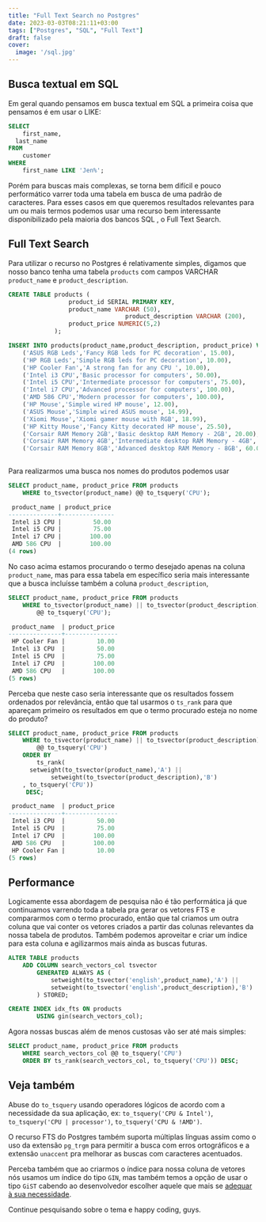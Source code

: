 ```yaml
---
title: "Full Text Search no Postgres"
date: 2023-03-03T08:21:11+03:00
tags: ["Postgres", "SQL", "Full Text"]
draft: false
cover:
  image: '/sql.jpg'
---
```


## Busca textual em SQL

Em geral quando pensamos em busca textual em SQL a primeira coisa que pensamos é em usar o LIKE:

```SQL
SELECT
	first_name,
  last_name
FROM
	customer
WHERE
	first_name LIKE 'Jen%';
```

Porém para buscas mais complexas, se torna bem difícil e pouco performático varrer toda uma tabela em busca de uma padrão de caracteres. Para esses casos em que queremos resultados relevantes para um ou mais termos podemos usar uma recurso bem interessante disponibilizado pela maioria dos bancos SQL , o Full Text Search.

## Full Text Search

Para utilizar o recurso no Postgres é relativamente simples, digamos que nosso banco tenha uma tabela `products` com campos VARCHAR `product_name` e `product_description`.
```SQL
CREATE TABLE products (
                 product_id SERIAL PRIMARY KEY,
                 product_name VARCHAR (50),
								 product_description VARCHAR (200),
                 product_price NUMERIC(5,2)  
             );
```
```SQL
INSERT INTO products(product_name,product_description, product_price) VALUES 
	('ASUS RGB Leds','Fancy RGB leds for PC decoration', 15.00),
	('HP RGB Leds','Simple RGB leds for PC decoration', 10.00),
	('HP Cooler Fan','A strong fan for any CPU ', 10.00),
	('Intel i3 CPU','Basic processor for computers', 50.00),
	('Intel i5 CPU','Intermediate processor for computers', 75.00),
	('Intel i7 CPU','Advanced processor for computers', 100.00),
	('AMD 586 CPU','Modern processor for computers', 100.00),
	('HP Mouse','Simple wired HP mouse', 12.00),
	('ASUS Mouse','Simple wired ASUS mouse', 14.99),
	('Xiomi Mouse','Xiomi gamer mouse with RGB', 18.99),
	('HP Kitty Mouse','Fancy Kitty decorated HP mouse', 25.50),
	('Corsair RAM Memory 2GB','Basic desktop RAM Memory - 2GB', 20.00),
	('Corsair RAM Memory 4GB','Intermediate desktop RAM Memory - 4GB', 40.00),
	('Corsair RAM Memory 8GB','Advanced desktop RAM Memory - 8GB', 60.00);
             
```

Para realizarmos uma busca nos nomes do produtos podemos usar 
```SQL
SELECT product_name, product_price FROM products 
	WHERE to_tsvector(product_name) @@ to_tsquery('CPU');
```
```SQL
 product_name | product_price 
--------------+---------------
 Intel i3 CPU |         50.00
 Intel i5 CPU |         75.00
 Intel i7 CPU |        100.00
 AMD 586 CPU  |        100.00
(4 rows)
```

No caso acima estamos procurando o termo desejado apenas na coluna `product_name`, mas para essa tabela em específico seria mais interessante que a busca incluísse também a coluna `product_description`,

```SQL
SELECT product_name, product_price FROM products 
	WHERE to_tsvector(product_name) || to_tsvector(product_description)  
		@@ to_tsquery('CPU');
```
```SQL
 product_name  | product_price 
---------------+---------------
 HP Cooler Fan |         10.00
 Intel i3 CPU  |         50.00
 Intel i5 CPU  |         75.00
 Intel i7 CPU  |        100.00
 AMD 586 CPU   |        100.00
(5 rows)
```
Perceba que neste caso seria interessante que os resultados fossem ordenados por relevância, então que tal usarmos o `ts_rank` para que apareçam primeiro os resultados em que o termo procurado esteja no nome do produto? 

```SQL
SELECT product_name, product_price FROM products 
	WHERE to_tsvector(product_name) || to_tsvector(product_description)  
		@@ to_tsquery('CPU')
	ORDER BY 
		ts_rank(
      setweight(to_tsvector(product_name),'A') ||
			setweight(to_tsvector(product_description),'B')
    , to_tsquery('CPU'))
     DESC;
```
```SQL
 product_name  | product_price 
---------------+---------------
 Intel i3 CPU  |         50.00
 Intel i5 CPU  |         75.00
 Intel i7 CPU  |        100.00
 AMD 586 CPU   |        100.00
 HP Cooler Fan |         10.00
(5 rows)
```

## Performance


Logicamente essa abordagem de pesquisa não é tão performática já que continuamos varrendo toda a tabela pra gerar os vetores FTS e compararmos com o termo procurado, então que tal criamos um outra coluna que vai conter os vetores criados a partir das colunas relevantes da nossa tabela de produtos. Também podemos aproveitar e criar um índice para esta coluna e agilizarmos mais ainda as buscas futuras.

```SQL
ALTER TABLE products
	ADD COLUMN search_vectors_col tsvector
		GENERATED ALWAYS AS (
			setweight(to_tsvector('english',product_name),'A') || 
			setweight(to_tsvector('english',product_description),'B')
		) STORED;

CREATE INDEX idx_fts ON products
		USING gin(search_vectors_col);
```

Agora nossas buscas além de menos custosas vão ser até mais simples:

```SQL
SELECT product_name, product_price FROM products 
	WHERE search_vectors_col @@ to_tsquery('CPU')
	ORDER BY ts_rank(search_vectors_col, to_tsquery('CPU')) DESC;
```

## Veja também

Abuse do `to_tsquery` usando operadores lógicos de acordo com a necessidade da sua aplicação, ex: `to_tsquery('CPU & Intel')`, `to_tsquery('CPU | processor')`, `to_tsquery('CPU & !AMD')`.

O recurso FTS do Postgres também suporta múltiplas línguas assim como o uso da extensão `pg_trgm` para permitir a busca com erros ortográficos e a extensão `unaccent` pra melhorar as buscas com caracteres acentuados.

Perceba também que ao criarmos o índice para nossa coluna de vetores nós usamos um índice do tipo `GIN`, mas também temos a opção de usar o tipo `GiST` cabendo ao desenvolvedor escolher aquele que mais se [adequar à sua necessidade](https://www.postgresql.org/docs/9.1/textsearch-indexes.html).

Continue pesquisando sobre o tema e happy coding, guys. 